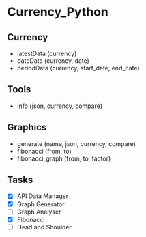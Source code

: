 # Currency_Python

## Currency   
* latestData (currency)
* dateData (currency, date)
* periodData (currency, start_date, end_date)

## Tools
* info (json, currency, compare)

## Graphics
* generate (name, json, currency, compare)
* fibonacci (from, to)
* fibonacci_graph (from, to, factor)


## Tasks
- [X] API Data Manager
- [X] Graph Generator
- [ ] Graph Analyser
- [X] Fibonacci
- [ ] Head and Shoulder
